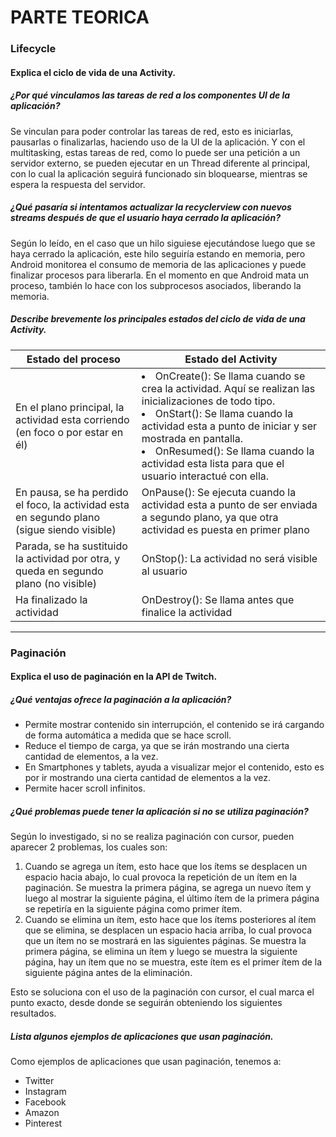# PARTE TEORICA

### Lifecycle

#### Explica el ciclo de vida de una Activity.

##### ¿Por qué vinculamos las tareas de red a los componentes UI de la aplicación?
Se vinculan para poder controlar las tareas de red, esto es iniciarlas, pausarlas o finalizarlas, haciendo uso de la UI de la aplicación. Y con el multitasking, estas tareas de red, como lo puede ser una petición a un servidor externo, se pueden ejecutar en un Thread diferente al principal, con lo cual la aplicación seguirá funcionado sin bloquearse, mientras se espera la respuesta del servidor.

##### ¿Qué pasaría si intentamos actualizar la recyclerview con nuevos streams después de que el usuario haya cerrado la aplicación?
Según lo leído, en el caso que un hilo siguiese ejecutándose luego que se haya cerrado la aplicación, este hilo seguiría estando en memoria, pero Android monitorea el consumo de memoria de las aplicaciones y puede finalizar procesos para liberarla. En el momento en que Android mata un proceso, también lo hace con los subprocesos asociados, liberando la memoria.

##### Describe brevemente los principales estados del ciclo de vida de una Activity.

| Estado del proceso  | Estado del Activity |
| ------------- | ------------- |
| En el plano principal, la actividad esta corriendo (en foco o por estar en él)      | <li> OnCreate(): Se llama cuando se crea la actividad. Aquí se realizan las inicializaciones de todo tipo. </li><li> OnStart(): Se llama cuando la actividad esta a punto de iniciar y ser mostrada en pantalla. </li><li> OnResumed(): Se llama cuando la actividad esta lista para que el usuario interactué con ella. </li>    |
| En pausa, se ha perdido el foco, la actividad esta en segundo plano (sigue siendo visible)      | OnPause(): Se ejecuta cuando la actividad esta a punto de ser enviada a segundo plano, ya que otra actividad es puesta en primer plano    |
| Parada, se ha sustituido la actividad por otra, y queda en segundo plano (no visible)     | OnStop(): La actividad no será visible al usuario     |
| Ha finalizado la actividad    | OnDestroy(): Se llama antes que finalice la actividad     |

---

### Paginación 

#### Explica el uso de paginación en la API de Twitch.

##### ¿Qué ventajas ofrece la paginación a la aplicación?
* Permite mostrar contenido sin interrupción, el contenido se irá cargando de forma automática a medida que se hace scroll.
* Reduce el tiempo de carga, ya que se irán mostrando una cierta cantidad de elementos, a la vez.
* En Smartphones y tablets, ayuda a visualizar mejor el contenido, esto es por ir mostrando una cierta cantidad de elementos a la vez.
* Permite hacer scroll infinitos.

##### ¿Qué problemas puede tener la aplicación si no se utiliza paginación?
Según lo investigado, si no se realiza paginación con cursor, pueden aparecer 2 problemas, los cuales son:
1. Cuando se agrega un ítem, esto hace que los ítems se desplacen un espacio hacia abajo, lo cual provoca la repetición de un ítem en la paginación. Se muestra la primera página, se agrega un nuevo ítem y luego al mostrar la siguiente página, el último ítem de la primera página se repetiría en la siguiente página como primer ítem.
1. Cuando se elimina un ítem, esto hace que los ítems posteriores al ítem que se elimina, se desplacen un espacio hacia arriba, lo cual provoca que un ítem no se mostrará en las siguientes páginas. Se muestra la primera página, se elimina un ítem y luego se muestra la siguiente página, hay un ítem que no se muestra, este ítem es el primer ítem de la siguiente página antes de la eliminación.

Esto se soluciona con el uso de la paginación con cursor, el cual marca el punto exacto, desde donde se seguirán obteniendo los siguientes resultados.

##### Lista algunos ejemplos de aplicaciones que usan paginación.
Como ejemplos de aplicaciones que usan paginación, tenemos a:
* Twitter
* Instagram
* Facebook
* Amazon
* Pinterest